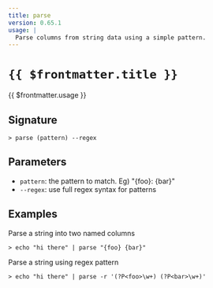 ```yaml
---
title: parse
version: 0.65.1
usage: |
  Parse columns from string data using a simple pattern.
---
```


# <code>{{ $frontmatter.title }}</code>

<div style='white-space: pre-wrap;'>{{ $frontmatter.usage }}</div>

## Signature

```> parse (pattern) --regex```

## Parameters

 -  `pattern`: the pattern to match. Eg) "{foo}: {bar}"
 -  `--regex`: use full regex syntax for patterns

## Examples

Parse a string into two named columns
```shell
> echo "hi there" | parse "{foo} {bar}"
```

Parse a string using regex pattern
```shell
> echo "hi there" | parse -r '(?P<foo>\w+) (?P<bar>\w+)'
```
